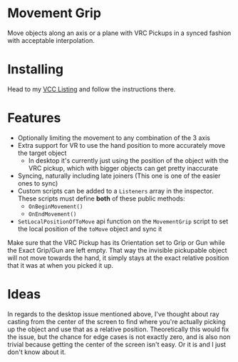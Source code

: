 
# Movement Grip

Move objects along an axis or a plane with VRC Pickups in a synced fashion with acceptable interpolation.

# Installing

Head to my [VCC Listing](https://jansharp.github.io/vrc/vcclisting.xhtml) and follow the instructions there.

# Features

- Optionally limiting the movement to any combination of the 3 axis
- Extra support for VR to use the hand position to more accurately move the target object
  - In desktop it's currently just using the position of the object with the VRC pickup, which with bigger objects can get pretty inaccurate
- Syncing, naturally including late joiners (This one is one of the easier ones to sync)
- Custom scripts can be added to a `Listeners` array in the inspector. These scripts must define **both** of these public methods:
  - `OnBeginMovement()`
  - `OnEndMovement()`
- `SetLocalPositionOfToMove` api function on the `MovementGrip` script to set the local position of the `toMove` object and sync it

Make sure that the VRC Pickup has its Orientation set to Grip or Gun while the Exact Grip/Gun are left empty. That way the invisible pickupable object will not move towards the hand, it simply stays at the exact relative position that it was at when you picked it up.

# Ideas

In regards to the desktop issue mentioned above, I've thought about ray casting from the center of the screen to find where you're actually picking up the object and use that as a relative position. Theoretically this would fix the issue, but the chance for edge cases is not exactly zero, and is also non trivial because getting the center of the screen isn't easy. Or it is and I just don't know about it.
